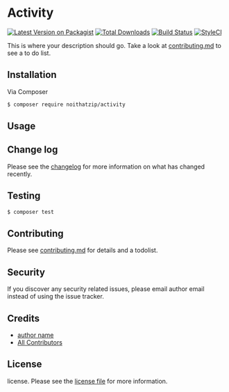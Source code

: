 # Activity

[![Latest Version on Packagist][ico-version]][link-packagist]
[![Total Downloads][ico-downloads]][link-downloads]
[![Build Status][ico-travis]][link-travis]
[![StyleCI][ico-styleci]][link-styleci]

This is where your description should go. Take a look at [contributing.md](contributing.md) to see a to do list.

## Installation

Via Composer

``` bash
$ composer require noithatzip/activity
```

## Usage

## Change log

Please see the [changelog](changelog.md) for more information on what has changed recently.

## Testing

``` bash
$ composer test
```

## Contributing

Please see [contributing.md](contributing.md) for details and a todolist.

## Security

If you discover any security related issues, please email author email instead of using the issue tracker.

## Credits

- [author name][link-author]
- [All Contributors][link-contributors]

## License

license. Please see the [license file](license.md) for more information.

[ico-version]: https://img.shields.io/packagist/v/noithatzip/activity.svg?style=flat-square
[ico-downloads]: https://img.shields.io/packagist/dt/noithatzip/activity.svg?style=flat-square
[ico-travis]: https://img.shields.io/travis/noithatzip/activity/master.svg?style=flat-square
[ico-styleci]: https://styleci.io/repos/12345678/shield

[link-packagist]: https://packagist.org/packages/noithatzip/activity
[link-downloads]: https://packagist.org/packages/noithatzip/activity
[link-travis]: https://travis-ci.org/noithatzip/activity
[link-styleci]: https://styleci.io/repos/12345678
[link-author]: https://github.com/noithatzip
[link-contributors]: ../../contributors

